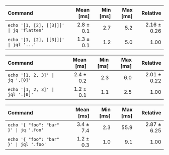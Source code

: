 | Command | Mean [ms] | Min [ms] | Max [ms] | Relative |
|:---|---:|---:|---:|---:|
| `echo '[1, [2], [[3]]]' \| jq 'flatten'` | 2.8 ± 0.1 | 2.7 | 5.2 | 2.16 ± 0.26 |
| `echo '[1, [2], [[3]]]' \| jql '...'` | 1.3 ± 0.1 | 1.2 | 5.0 | 1.00 |

| Command | Mean [ms] | Min [ms] | Max [ms] | Relative |
|:---|---:|---:|---:|---:|
| `echo '[1, 2, 3]' \| jq '.[0]'` | 2.4 ± 0.2 | 2.3 | 6.0 | 2.01 ± 0.22 |
| `echo '[1, 2, 3]' \| jql '.[0]'` | 1.2 ± 0.1 | 1.1 | 2.5 | 1.00 |

| Command | Mean [ms] | Min [ms] | Max [ms] | Relative |
|:---|---:|---:|---:|---:|
| `echo '{ "foo": "bar" }' \| jq '.foo'` | 3.4 ± 7.4 | 2.3 | 55.9 | 2.87 ± 6.25 |
| `echo '{ "foo": "bar" }' \| jql '.foo'` | 1.2 ± 0.3 | 1.0 | 9.1 | 1.00 |

